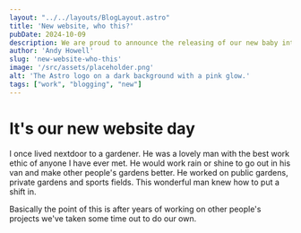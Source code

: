 ```yaml
---
layout: "../../layouts/BlogLayout.astro"
title: 'New website, who this?'
pubDate: 2024-10-09
description: We are proud to announce the releasing of our new baby into the wild. Take a look at our new website.
author: 'Andy Howell'
slug: 'new-website-who-this'
image: '/src/assets/placeholder.png'
alt: 'The Astro logo on a dark background with a pink glow.'
tags: ["work", "blogging", "new"]
---
```


# It's our new website day

I once lived nextdoor to a gardener. He was a lovely man with the best work ethic of anyone I have ever met. He would work rain or shine to go out in his van and make other people's gardens better. He worked on public gardens, private gardens and sports fields. This wonderful man knew how to put a shift in.

Basically the point of this is after years of working on other people's projects we've taken some time out to do our own. 